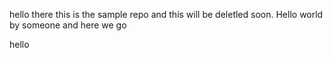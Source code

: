 hello there this is the sample repo and this will be deletled soon.
Hello world
by someone
and here we go

hello
